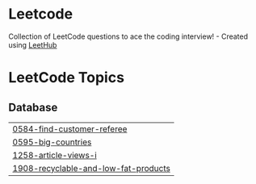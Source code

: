 # Leetcode
Collection of LeetCode questions to ace the coding interview! - Created using [LeetHub](https://github.com/QasimWani/LeetHub)

<!---LeetCode Topics Start-->
# LeetCode Topics
## Database
|  |
| ------- |
| [0584-find-customer-referee](https://github.com/prernadobriyal/Leetcode/tree/master/0584-find-customer-referee) |
| [0595-big-countries](https://github.com/prernadobriyal/Leetcode/tree/master/0595-big-countries) |
| [1258-article-views-i](https://github.com/prernadobriyal/Leetcode/tree/master/1258-article-views-i) |
| [1908-recyclable-and-low-fat-products](https://github.com/prernadobriyal/Leetcode/tree/master/1908-recyclable-and-low-fat-products) |
<!---LeetCode Topics End-->